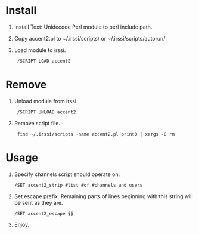 Install
=======

1. Install Text::Unidecode Perl module to perl include path.
2. Copy accent2.pl to ~/.irssi/scripts/ or ~/.irssi/scripts/autorun/
3. Load module to irssi.

        /SCRIPT LOAD accent2

Remove
======

1. Unload module from irssi.

        /SCRIPT UNLOAD accent2
2. Remove script file.

        find ~/.irssi/scripts -name accent2.pl print0 | xargs -0 rm

Usage
=====

1.  Specify channels script should operate on:

        /SET accent2_strip #list #of #channels and users

2.  Set escape prefix. Remaining parts of lines beginning with this 
    string will be sent as they are.

        /SET accent2_escape §§

3.  Enjoy.
